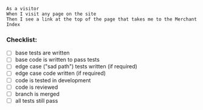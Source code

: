 ```
As a visitor
When I visit any page on the site
Then I see a link at the top of the page that takes me to the Merchant Index
```

### Checklist:

- [ ] base tests are written
- [ ] base code is written to pass tests
- [ ] edge case ("sad path") tests written (if required)
- [ ] edge case code written (if required)
- [ ] code is tested in development
- [ ] code is reviewed
- [ ] branch is merged
- [ ] all tests still pass
